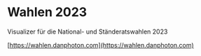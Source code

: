 # Wahlen 2023

Visualizer für die National- und Ständeratswahlen 2023

[https://wahlen.danphoton.com](https://wahlen.danphoton.com)